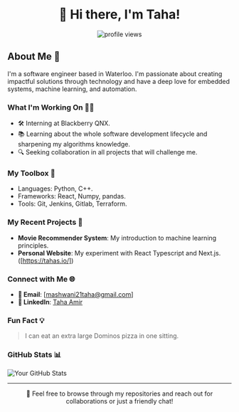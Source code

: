 <h1 align="center">👋 Hi there, I'm Taha!</h1>

<p align="center">
  <img src="https://komarev.com/ghpvc/?username=mashwaniT&color=blueviolet" alt="profile views">
  <!-- You can add more badges from https://shields.io/ -->
</p>

## About Me 🌟

I'm a software engineer based in Waterloo. I'm passionate about creating impactful solutions through technology and have a deep love for embedded systems, machine learning, and automation.

### What I'm Working On 👨‍💻

- 🛠 Interning at Blackberry QNX.
- 📚 Learning about the whole software development lifecycle and sharpening my algorithms knowledge.
- 🔍 Seeking collaboration in all projects that will challenge me.

### My Toolbox 🧰


- Languages: Python, C++.
- Frameworks: React, Numpy, pandas.
- Tools: Git, Jenkins, Gitlab, Terraform.


### My Recent Projects 🚀

- **Movie Recommender System**: My introduction to machine learning principles.
- **Personal Website**: My experiment with React Typescript and Next.js. ([https://tahas.io/])

### Connect with Me 🌐

- **📧 Email**: [mashwani21taha@gmail.com]
- **💼 LinkedIn**: [Taha Amir](https://www.linkedin.com/in/mashwanit/)

### Fun Fact 💡

> I can eat an extra large Dominos pizza in one sitting.

### GitHub Stats 📊

![Your GitHub Stats](https://github-readme-stats.vercel.app/api?username=mashwaniT&show_icons=true&theme=radical)

---

<p align="center">💬 Feel free to browse through my repositories and reach out for collaborations or just a friendly chat!</p>

